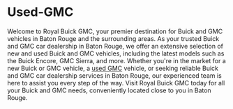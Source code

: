 # Used-GMC
Welcome to Royal Buick GMC, your premier destination for Buick and GMC vehicles in Baton Rouge and the surrounding areas. As your trusted Buick and GMC car dealership in Baton Rouge, we offer an extensive selection of new and used Buick and GMC vehicles, including the latest models such as the Buick Encore, GMC Sierra, and more. Whether you're in the market for a new Buick or GMC vehicle, a <a href="https://www.royal-buick-gmc.com/">used GMC</a> vehicle, or seeking reliable Buick and GMC car dealership services in Baton Rouge, our experienced team is here to assist you every step of the way. Visit Royal Buick GMC today for all your Buick and GMC needs, conveniently located close to you in Baton Rouge.
